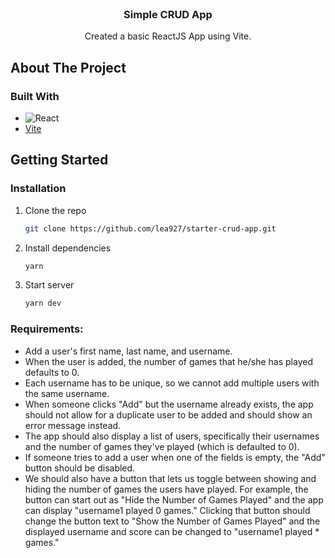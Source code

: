 <br />
<div align="center">
  <!-- <a href="https://github.com/lea927/starter-crud-app">
    <img src="images/logo.png" alt="Logo" width="80" height="80">
  </a> -->

<h3 align="center">Simple CRUD App</h3>

  <p align="center">
    Created a basic ReactJS App using Vite.
    <br />
</div>

<!-- ABOUT THE PROJECT -->
## About The Project

### Built With

* ![React][React.js]
* [Vite](https://vitejs.dev/)

<!-- GETTING STARTED -->
## Getting Started

### Installation

1. Clone the repo
   ```sh
   git clone https://github.com/lea927/starter-crud-app.git
   ```
2. Install dependencies
   ```sh
   yarn
   ```
3. Start server
   ```sh
   yarn dev
   ```

### Requirements:
- Add a user's first name, last name, and username.
- When the user is added, the number of games that he/she has played defaults to 0.
- Each username has to be unique, so we cannot add multiple users with the same username.
- When someone clicks "Add" but the username already exists, the app should not allow for a duplicate user to be added and should show an error message instead.
- The app should also display a list of users, specifically their usernames and the number of games they've played (which is defaulted to 0).
- If someone tries to add a user when one of the fields is empty, the "Add" button should be disabled.
- We should also have a button that lets us toggle between showing and hiding the number of games the users have played. For example, the button can start out as "Hide the Number of Games Played" and the app can display "username1 played 0 games." Clicking that button should change the button text to "Show the Number of Games Played" and the displayed username and score can be changed to "username1 played * games."


<!-- MARKDOWN LINKS & IMAGES -->
<!-- https://www.markdownguide.org/basic-syntax/#reference-style-links -->
[React.js]: https://img.shields.io/badge/React-20232A?style=for-the-badge&logo=react&logoColor=61DAFB
